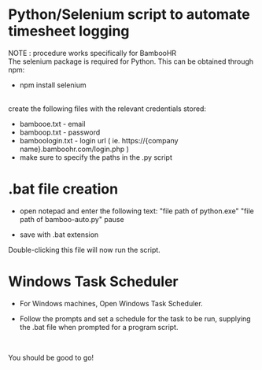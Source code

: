 # Python/Selenium script to automate timesheet logging

NOTE : procedure works specifically for BambooHR <br>
The selenium package is required for Python. This can be obtained through npm: <br>

  - npm install selenium <br> 
  <br>
 create the following files with the relevant credentials stored:
 
  - bambooe.txt - email
  - bamboop.txt - password
  - bamboologin.txt - login url ( ie. https://{company name}.bamboohr.com/login.php )
  - make sure to specify the paths in the .py script

# .bat file creation

  - open notepad and enter the following text:
"file path of python.exe" "file path of bamboo-auto.py" pause

  - save with .bat extension

Double-clicking this file will now run the script.

# Windows Task Scheduler

  - For Windows machines, Open Windows Task Scheduler.

  - Follow the prompts and set a schedule for the task to be run, supplying the .bat file when prompted for a program script.

<br> 

You should be good to go!
